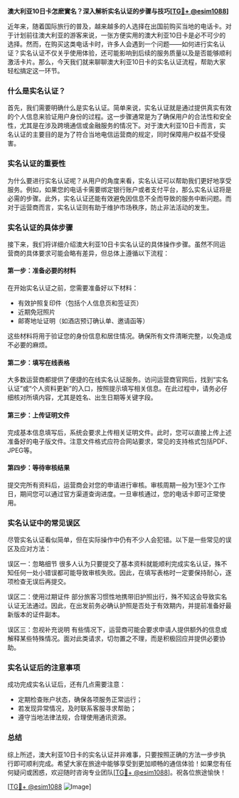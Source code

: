**澳大利亚10日卡怎麽實名？深入解析实名认证的步骤与技巧[[TG💪+ @esim1088](https://t.me/s/esim1088)]**

近年来，随着国际旅行的普及，越来越多的人选择在出国前购买当地的电话卡。对于计划前往澳大利亚的游客来说，一张方便实用的澳大利亚10日卡是必不可少的选择。然而，在购买这类电话卡时，许多人会遇到一个问题——如何进行实名认证？实名认证不仅关乎使用体验，还可能影响到后续的服务质量以及是否能够顺利激活卡片。那么，今天我们就来聊聊澳大利亚10日卡的实名认证流程，帮助大家轻松搞定这一环节。

### 什么是实名认证？

首先，我们需要明确什么是实名认证。简单来说，实名认证就是通过提供真实有效的个人信息来验证用户身份的过程。这一步骤通常是为了确保用户的合法性和安全性，尤其是在涉及跨境通信或金融服务的情况下。对于澳大利亚10日卡而言，实名认证的主要目的是为了符合当地电信运营商的规定，同时保障用户权益不受侵害。

### 实名认证的重要性

为什么要进行实名认证呢？从用户的角度来看，实名认证可以帮助我们更好地享受服务。例如，如果您的电话卡需要绑定银行账户或者支付平台，那么实名认证将是必需的步骤。此外，实名认证还能有效避免因信息不全而导致的服务中断问题。而对于运营商而言，实名认证则有助于维护市场秩序，防止非法活动的发生。

### 实名认证的具体步骤

接下来，我们将详细介绍澳大利亚10日卡实名认证的具体操作步骤。虽然不同运营商的具体要求可能会略有差异，但总体上遵循以下流程：

#### 第一步：准备必要的材料

在开始实名认证之前，您需要准备好以下材料：
- 有效护照复印件（包括个人信息页和签证页）
- 近期免冠照片
- 邮寄地址证明（如酒店预订确认单、邀请函等）

这些材料将用于验证您的身份信息和居住情况。确保所有文件清晰完整，以免造成不必要的麻烦。

#### 第二步：填写在线表格

大多数运营商都提供了便捷的在线实名认证服务。访问运营商官网后，找到“实名认证”或“个人资料更新”的入口，按照提示填写相关信息。在此过程中，请务必仔细核对所填内容，尤其是姓名、出生日期等关键字段。

#### 第三步：上传证明文件

完成基本信息填写后，系统会要求上传相关证明文件。此时，您可以直接上传上述准备好的电子版文件。注意文件格式应符合网站要求，常见的支持格式包括PDF、JPEG等。

#### 第四步：等待审核结果

提交完所有资料后，运营商会对您的申请进行审核。审核周期一般为1至3个工作日，期间您可以通过官方渠道查询进度。一旦审核通过，您的电话卡即可正常使用。

### 实名认证中的常见误区

尽管实名认证看似简单，但在实际操作中仍有不少人会犯错。以下是一些常见的误区及应对方法：

误区一：忽略细节
很多人认为只要提交了基本资料就能顺利完成实名认证，殊不知任何一处小错误都可能导致审核失败。因此，在填写表格时一定要保持耐心，逐项检查无误后再提交。

误区二：使用过期证件
部分旅客习惯性地携带旧护照出行，殊不知这会导致实名认证无法通过。因此，在出发前务必确认护照是否处于有效期内，并提前准备好最新版本的证件副本。

误区三：忽视补充说明
有些情况下，运营商可能会要求申请人提供额外的信息或解释某些特殊情况。面对此类请求，切勿置之不理，而是积极回应并提供必要协助。

### 实名认证后的注意事项

成功完成实名认证后，还有几点需要注意：
- 定期检查账户状态，确保各项服务正常运行；
- 若发现异常情况，及时联系客服寻求帮助；
- 遵守当地法律法规，合理使用通讯资源。

### 总结

综上所述，澳大利亚10日卡的实名认证并非难事，只要按照正确的方法一步步执行即可顺利完成。希望大家在旅途中能够享受到更加顺畅的通信体验！如果您有任何疑问或困惑，欢迎随时咨询专业团队[[TG💪+ @esim1088](https://t.me/s/esim1088)]。祝各位旅途愉快！

[[TG💪+ @esim1088](https://t.me/s/esim1088) ![Image](https://i.postimg.cc/4NQfJmqS/Snipaste-2025-05-13-00-14-12.png)]